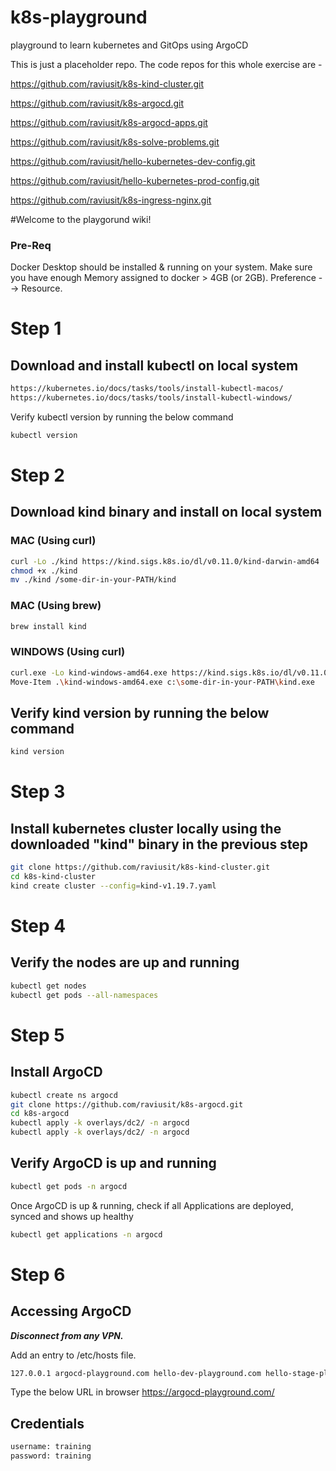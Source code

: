 # k8s-playground
playground to learn kubernetes and GitOps using ArgoCD



This is just a placeholder repo. The code repos for this whole exercise are - 

https://github.com/raviusit/k8s-kind-cluster.git

https://github.com/raviusit/k8s-argocd.git

https://github.com/raviusit/k8s-argocd-apps.git

https://github.com/raviusit/k8s-solve-problems.git

https://github.com/raviusit/hello-kubernetes-dev-config.git

https://github.com/raviusit/hello-kubernetes-prod-config.git

https://github.com/raviusit/k8s-ingress-nginx.git

#Welcome to the playgorund wiki!

### Pre-Req
Docker Desktop should be installed & running on your system. 
Make sure you have enough Memory assigned to docker > 4GB (or 2GB). Preference --> Resource.

# Step 1
## Download and install kubectl on local system
```sh
https://kubernetes.io/docs/tasks/tools/install-kubectl-macos/
https://kubernetes.io/docs/tasks/tools/install-kubectl-windows/
```
Verify kubectl version by running the below command
```sh
kubectl version   
```

# Step 2
## Download kind binary and install on local system

### MAC (Using curl)
```sh
curl -Lo ./kind https://kind.sigs.k8s.io/dl/v0.11.0/kind-darwin-amd64
chmod +x ./kind
mv ./kind /some-dir-in-your-PATH/kind
```
### MAC (Using brew)
```sh
brew install kind
```

### WINDOWS (Using curl)
```sh
curl.exe -Lo kind-windows-amd64.exe https://kind.sigs.k8s.io/dl/v0.11.0/kind-windows-amd64
Move-Item .\kind-windows-amd64.exe c:\some-dir-in-your-PATH\kind.exe
```
## Verify kind version by running the below command
```sh
kind version 
```

# Step 3
## Install kubernetes cluster locally using the downloaded "kind" binary in the previous step
```sh
git clone https://github.com/raviusit/k8s-kind-cluster.git
cd k8s-kind-cluster
kind create cluster --config=kind-v1.19.7.yaml
```
# Step 4
## Verify the nodes are up and running
```sh
kubectl get nodes
kubectl get pods --all-namespaces
```
# Step 5
## Install ArgoCD

```sh
kubectl create ns argocd
git clone https://github.com/raviusit/k8s-argocd.git
cd k8s-argocd
kubectl apply -k overlays/dc2/ -n argocd
kubectl apply -k overlays/dc2/ -n argocd
```
## Verify ArgoCD is up and running

```sh
kubectl get pods -n argocd
```

Once ArgoCD is up & running, check if all Applications are deployed, synced and shows up healthy

```sh
kubectl get applications -n argocd
```


# Step 6
## Accessing ArgoCD

_**Disconnect from any VPN.**_

Add an entry to /etc/hosts file.

```sh
127.0.0.1 argocd-playground.com hello-dev-playground.com hello-stage-playground.com hello-prod-playground.com
```
Type the below URL in browser
https://argocd-playground.com/

## Credentials
```sh
username: training
password: training
```
